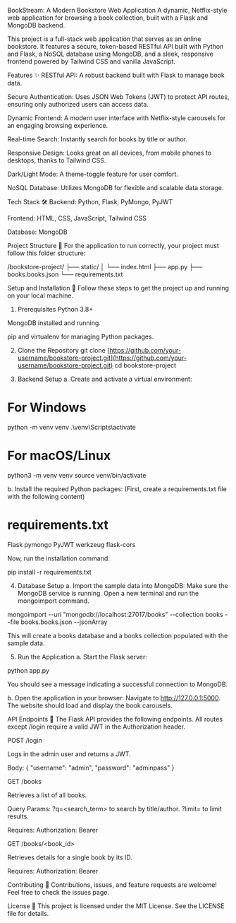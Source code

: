 BookStream: A Modern Bookstore Web Application
A dynamic, Netflix-style web application for browsing a book collection, built with a Flask and MongoDB backend.

This project is a full-stack web application that serves as an online bookstore. It features a secure, token-based RESTful API built with Python and Flask, a NoSQL database using MongoDB, and a sleek, responsive frontend powered by Tailwind CSS and vanilla JavaScript.

Features ✨
RESTful API: A robust backend built with Flask to manage book data.

Secure Authentication: Uses JSON Web Tokens (JWT) to protect API routes, ensuring only authorized users can access data.

Dynamic Frontend: A modern user interface with Netflix-style carousels for an engaging browsing experience.

Real-time Search: Instantly search for books by title or author.

Responsive Design: Looks great on all devices, from mobile phones to desktops, thanks to Tailwind CSS.

Dark/Light Mode: A theme-toggle feature for user comfort.

NoSQL Database: Utilizes MongoDB for flexible and scalable data storage.

Tech Stack 🛠️
Backend: Python, Flask, PyMongo, PyJWT

Frontend: HTML, CSS, JavaScript, Tailwind CSS

Database: MongoDB

Project Structure 📂
For the application to run correctly, your project must follow this folder structure:

/bookstore-project/
├── static/
│   └── index.html
├── app.py
├── books.books.json
└── requirements.txt

Setup and Installation 🚀
Follow these steps to get the project up and running on your local machine.

1. Prerequisites
Python 3.8+

MongoDB installed and running.

pip and virtualenv for managing Python packages.

2. Clone the Repository
git clone [https://github.com/your-username/bookstore-project.git](https://github.com/your-username/bookstore-project.git)
cd bookstore-project

3. Backend Setup
a. Create and activate a virtual environment:

# For Windows
python -m venv venv
.\venv\Scripts\activate

# For macOS/Linux
python3 -m venv venv
source venv/bin/activate

b. Install the required Python packages:
(First, create a requirements.txt file with the following content)

# requirements.txt
Flask
pymongo
PyJWT
werkzeug
flask-cors

Now, run the installation command:

pip install -r requirements.txt

4. Database Setup
a. Import the sample data into MongoDB:
Make sure the MongoDB service is running. Open a new terminal and run the mongoimport command.

mongoimport --uri "mongodb://localhost:27017/books" --collection books --file books.books.json --jsonArray

This will create a books database and a books collection populated with the sample data.

5. Run the Application
a. Start the Flask server:

python app.py

You should see a message indicating a successful connection to MongoDB.

b. Open the application in your browser:
Navigate to http://127.0.0.1:5000. The website should load and display the book carousels.

API Endpoints 📖
The Flask API provides the following endpoints. All routes except /login require a valid JWT in the Authorization header.

POST /login

Logs in the admin user and returns a JWT.

Body: { "username": "admin", "password": "adminpass" }

GET /books

Retrieves a list of all books.

Query Params: ?q=<search_term> to search by title/author. ?limit=<number> to limit results.

Requires: Authorization: Bearer <token>

GET /books/<book_id>

Retrieves details for a single book by its ID.

Requires: Authorization: Bearer <token>

Contributing 🤝
Contributions, issues, and feature requests are welcome! Feel free to check the issues page.

License 📄
This project is licensed under the MIT License. See the LICENSE file for details.

